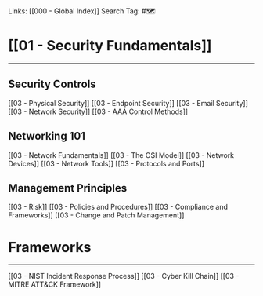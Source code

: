 Links: [[000 - Global Index]]
Search Tag: #🗺 

# [[01 - Security Fundamentals]]
***

## Security Controls

[[03 - Physical Security]]
[[03 - Endpoint Security]]
[[03 - Email Security]]
[[03 - Network Security]]
[[03 - AAA Control Methods]]

## Networking 101

[[03 - Network Fundamentals]]
[[03 - The OSI Model]]
[[03 - Network Devices]]
[[03 - Network Tools]]
[[03 - Protocols and Ports]]

## Management Principles

[[03 - Risk]]
[[03 - Policies and Procedures]]
[[03 - Compliance and Frameworks]]
[[03 - Change and Patch Management]]




# Frameworks
---

[[03 - NIST Incident Response Process]]
[[03 - Cyber Kill Chain]]
[[03 - MITRE ATT&CK Framework]]

